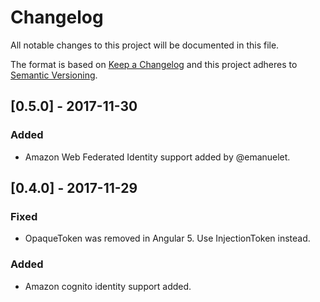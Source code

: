 # Changelog
All notable changes to this project will be documented in this file.

The format is based on [Keep a Changelog](http://keepachangelog.com/en/1.0.0/)
and this project adheres to [Semantic Versioning](http://semver.org/spec/v2.0.0.html).

## [0.5.0] - 2017-11-30
### Added
- Amazon Web Federated Identity support added by @emanuelet.

## [0.4.0] - 2017-11-29
### Fixed
- OpaqueToken was removed in Angular 5. Use InjectionToken instead.

### Added
- Amazon cognito identity support added.

